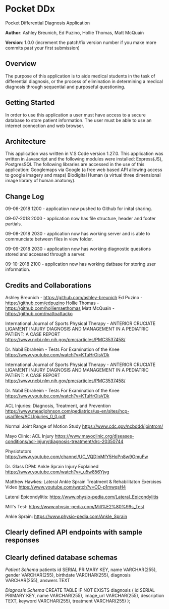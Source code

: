 # Pocket DDx
Pocket Differential Diagnosis Application

**Author**: Ashley Breunich, Ed Puzino, Hollie Thomas, Matt McQuain

**Version**: 1.0.0 (increment the patch/fix version number if you make more commits past your first submission)

## Overview
The purpose of this application is to aide medical students in the task of differential diagnosis, or the process of elimination in determining a medical diagnosis through sequential and purposeful questioning. 

## Getting Started
In order to use this application a user must have access to a secure database to store patient information. The user must be able to use an internet connection and web browser. 

## Architecture
This application was written in V.S Code version 1.27.0. This application was written in Javascript and the following modules were installed: Express(JS), PostgresSQl. 
The following libraries are accessed in the use of this application: Googlemaps via Google (a free web based API allowing access to google imagery and maps) Biodigital Human (a virtual three dimensional image library of human anatomy).

## Change Log
09-06-2018 1200 - application now pushed to Github for inital sharing. 

09-07-2018 2000 - application now has file structure, header and footer partials.

09-08-2018 2030 - application now has working server and is able to communciate between files in view folder. 

09-09-2018 2030 - application now has working diagnostic questions stored and accessed through a server. 

09-10-2018 2100 - application now has working datbase for storing user information. 


## Credits and Collaborations

Ashley Breunich - https://github.com/ashley-breunich 
Ed Puzino - https://github.com/edpuzino
Hollie Thomas - https://github.com/holliemaethomas
Matt McQuain - https://github.com/mattoattacko

International Journal of Sports Physical Therapy - ANTERIOR CRUCIATE LIGAMENT INJURY DIAGNOSIS AND MANAGEMENT IN A PEDIATRIC PATIENT: A CASE REPORT
https://www.ncbi.nlm.nih.gov/pmc/articles/PMC3537458/

Dr. Nabil Ebraheim - Tests For Examination of the Knee
https://www.youtube.com/watch?v=KTuHrOisVDk

International Journal of Sports Physical Therapy - ANTERIOR CRUCIATE LIGAMENT INJURY DIAGNOSIS AND MANAGEMENT IN A PEDIATRIC PATIENT: A CASE REPORT https://www.ncbi.nlm.nih.gov/pmc/articles/PMC3537458/

Dr. Nabil Ebraheim - Tests For Examination of the Knee https://www.youtube.com/watch?v=KTuHrOisVDk

ACL Injuries: Diagnosis, Treatment, and Prevention https://www.meadjohnson.com/pediatrics/us-en/sites/hcp-usa/files/ACLInjuries_0_0.pdf

Normal Joint Range of Motion Study https://www.cdc.gov/ncbddd/jointrom/

Mayo Clinic: ACL Injury https://www.mayoclinic.org/diseases-conditions/acl-injury/diagnosis-treatment/drc-20350744

Physiotutors https://www.youtube.com/channel/UC_VQDInMfY5HoPn8w9OmuFw

Dr. Glass DPM: Ankle Sprain Injury Explained https://www.youtube.com/watch?v=_u5w856Yjvg

Matthew Hawkes: Lateral Ankle Sprain Treatment & Rehabilitaton Exercises Video https://www.youtube.com/watch?v=OD-p1mwqsH4

Lateral Epicondylitis: https://www.physio-pedia.com/Lateral_Epicondylitis

Mill's Test: https://www.physio-pedia.com/Mill%E2%80%99s_Test

Ankle Sprain: https://www.physio-pedia.com/Ankle_Sprain

## Clearly defined API endpoints with sample responses




## Clearly defined database schemas
*Patient Schema*
    patients
      id SERIAL PRIMARY KEY,
      name VARCHAR(255),
      gender VARCHAR(255),
      birthdate VARCHAR(255),
      diagnosis VARCHAR(255),
      answers TEXT

  *Diagnosis Schema*
    CREATE TABLE IF NOT EXISTS
    diagnosis (
      id SERIAL PRIMARY KEY,
      name VARCHAR(255),
      image_url VARCHAR(255),
      description TEXT,
      keyword VARCHAR(255),
      treatment VARCHAR(255)
    );




